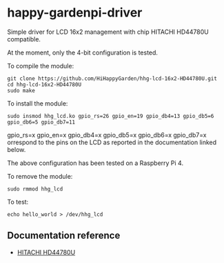 # happy-gardenpi-driver
Simple driver for LCD 16x2 management with chip HITACHI HD44780U compatible.  

At the moment, only the 4-bit configuration is tested.  

To compile the module:
```
git clone https://github.com/HiHappyGarden/hhg-lcd-16x2-HD44780U.git
cd hhg-lcd-16x2-HD44780U
sudo make
```

To install the module:
```
sudo insmod hhg_lcd.ko gpio_rs=26 gpio_en=19 gpio_db4=13 gpio_db5=6 gpio_db6=5 gpio_db7=11
```
gpio_rs=x gpio_en=x gpio_db4=x gpio_db5=x gpio_db6=x gpio_db7=x orrespond to the pins on the LCD as reported in the documentation linked below.  

The above configuration has been tested on a Raspberry Pi 4.  

To remove the module:
```
sudo rmmod hhg_lcd
```
To test:
```
echo hello_world > /dev/hhg_lcd
```

## Documentation reference
 * [HITACHI HD44780U](https://www.sparkfun.com/datasheets/LCD/HD44780.pdf)

